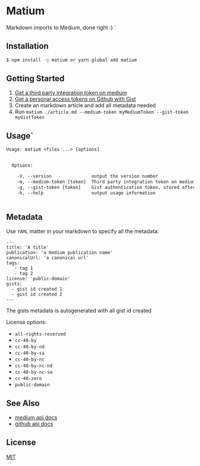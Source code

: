 # Matium 

Markdown imports to Medium, done right :)
`
## Installation
```sh
$ npm install -g matium or yarn global add matium
````
## Getting Started
1. [Get a third party integration token on medium][medium]
1. [Get a personal access tokens on Github with Gist][github]
2. Create an markdown article and add all metadata needed
3. Run `matium ./article.md --medium-token myMediumToken --gist-token myGistToken `

## Usage`

```txt
Usage: matium <files ...> [options]


  Options:

    -V, --version               output the version number
    -m, --medium-token [token]  Third party integration token on medium, stored after first use
    -g, --gist-token [token]    Gist authentication token, stored after first use
    -h, --help                  output usage information
    
```

## Metadata

Use `YAML` matter in your markdown to specify all the metadata:

```
---
title: 'A title'
publication: 'a medium publication name'
canonicalUrl: 'a canonical url'
tags: 
   - tag 1
   - tag 2
license: 'public-domain'
gists:
  - gist id created 1
  - gist id created 2
---
```

The gists metadata is autogenerated with all gist id created

License options:
* `all-rights-reserved`
* `cc-40-by`
* `cc-40-by-nd`
* `cc-40-by-sa`
* `cc-40-by-nc`
* `cc-40-by-nc-nd`
* `cc-40-by-nc-sa`
* `cc-40-zero`
* `public-domain`

## See Also
- [medium api docs](https://github.com/Medium/medium-api-docs)
- [github api docs](https://developer.github.com/v3)

## License
[MIT](https://tldrlegal.com/license/mit-license)

[github]: https://github.com/settings/tokens
[medium]: https://medium.com/me/settings

